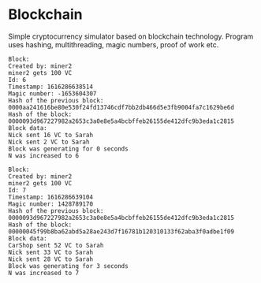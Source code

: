 # Blockchain

Simple cryptocurrency simulator based on blockchain technology.
Program uses hashing, multithreading, magic numbers, proof of work etc.

```
Block:
Created by: miner2
miner2 gets 100 VC
Id: 6
Timestamp: 1616286638514
Magic number: -1653604307
Hash of the previous block: 
0000aa241616be80e530f24fd13746cdf7bb2db466d5e3fb9004fa7c1629be6d
Hash of the block: 
0000093d967227982a2653c3a0e8e5a4bcbffeb26155de412dfc9b3eda1c2815
Block data: 
Nick sent 16 VC to Sarah
Nick sent 2 VC to Sarah
Block was generating for 0 seconds
N was increased to 6

Block:
Created by: miner2
miner2 gets 100 VC
Id: 7
Timestamp: 1616286639104
Magic number: 1428789170
Hash of the previous block: 
0000093d967227982a2653c3a0e8e5a4bcbffeb26155de412dfc9b3eda1c2815
Hash of the block: 
00000045f99b8ba62abd5a28ae243d7f16781b120310133f62aba3f0adbe1f09
Block data: 
CarShop sent 52 VC to Sarah
Nick sent 33 VC to Sarah
Nick sent 28 VC to Sarah
Block was generating for 3 seconds
N was increased to 7
```
